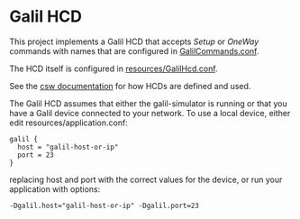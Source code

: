 # Galil HCD

This project implements a Galil HCD that accepts _Setup_ or _OneWay_ commands with names that are configured in [GalilCommands.conf](../galil-commands/resources/GalilCommands.conf).

The HCD itself is configured in [resources/GalilHcd.conf](resources/GalilHcd.conf).

See the [csw documentation](https://tmtsoftware.github.io/csw/) for how HCDs are defined and used.

The Galil HCD assumes that either the galil-simulator is running or that you have a Galil device connected to your network.
To use a local device, either edit resources/application.conf:

```
galil {
  host = "galil-host-or-ip"
  port = 23
}
```

replacing host and port with the correct values for the device,
or run your application with options:

```
-Dgalil.host="galil-host-or-ip" -Dgalil.port=23
```
